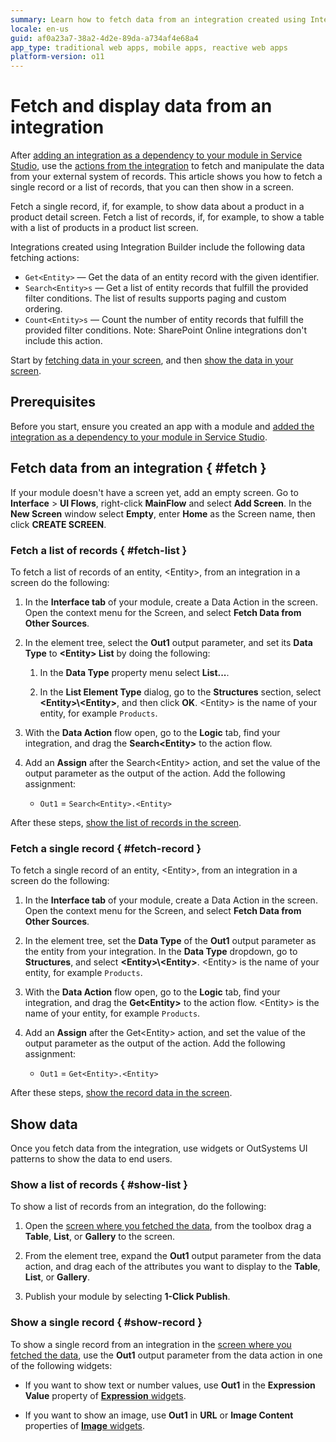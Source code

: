 ```yaml
---
summary: Learn how to fetch data from an integration created using Integration Builder.
locale: en-us
guid: af0a23a7-38a2-4d2e-89da-a734af4e68a4
app_type: traditional web apps, mobile apps, reactive web apps
platform-version: o11
---
```


# Fetch and display data from an integration

After [adding an integration as a dependency to your module in Service Studio](../../../extensibility-and-integration/integration-builder/use.md#use), use the [actions from the integration](../../../extensibility-and-integration/integration-builder/structure.md) to fetch and manipulate the data from your external system of records. This article shows you how to fetch a single record or a list of records, that you can then show in a screen.

Fetch a single record, if, for example, to show data about a product in a product detail screen.
Fetch a list of records, if, for example, to show a table with a list of products in a product list screen.

Integrations created using Integration Builder include the following data fetching actions:

* `Get<Entity>` — Get the data of an entity record with the given identifier.
* `Search<Entity>s` — Get a list of entity records that fulfill the provided filter conditions. The list of results supports paging and custom ordering.
* `Count<Entity>s` — Count the number of entity records that fulfill the provided filter conditions. Note: SharePoint Online integrations don't include this action.

Start by [fetching data in your screen](#fetch-data), and then [show the data in your screen](#show-data).

## Prerequisites

Before you start, ensure you created an app with a module and [added the integration as a dependency to your module in Service Studio](../../../extensibility-and-integration/integration-builder/use.md#use).

## Fetch data from an integration { #fetch }

<div class="info" markdown="1">

If your module doesn't have a screen yet, add an empty screen. Go to **Interface** > **UI Flows**, right-click **MainFlow** and select **Add Screen**. In the **New Screen** window select **Empty**, enter **Home** as the Screen name, then click **CREATE SCREEN**.

</div>

### Fetch a list of records { #fetch-list }

To fetch a list of records of an entity, &lt;Entity&gt;, from an integration in a screen do the following:

1. In the **Interface tab** of your module, create a Data Action in the screen. Open the context menu for the Screen, and select **Fetch Data from Other Sources**.

1. In the element tree, select the **Out1** output parameter, and set its **Data Type** to **&lt;Entity&gt; List** by doing the following:
    
    1. In the **Data Type** property menu select **List...**.

    1. In the **List Element Type** dialog, go to the **Structures** section, select **&lt;Entity&gt;\\&lt;Entity&gt;**, and then click **OK**. &lt;Entity&gt; is the name of your entity, for example `Products`.

1. With the **Data Action** flow open, go to the **Logic** tab, find your integration, and drag the **Search&lt;Entity&gt;** to the action flow.

1. Add an **Assign** after the Search&lt;Entity&gt; action, and set the value of the output parameter as the output of the action. Add the following assignment:

    * `Out1` = `Search<Entity>.<Entity>`

After these steps, [show the list of records in the screen](#show-list).

### Fetch a single record { #fetch-record }

To fetch a single record of an entity, &lt;Entity&gt;, from an integration in a screen do the following:

1. In the **Interface tab** of your module, create a Data Action in the screen. Open the context menu for the Screen, and select **Fetch Data from Other Sources**.

1. In the element tree, set the **Data Type** of the **Out1** output parameter as the entity from your integration. In the **Data Type** dropdown, go to **Structures**, and select **&lt;Entity&gt;\\&lt;Entity&gt;**. &lt;Entity&gt; is the name of your entity, for example `Products`.

1. With the **Data Action** flow open, go to the **Logic** tab, find your integration, and drag the **Get&lt;Entity&gt;** to the action flow. &lt;Entity&gt; is the name of your entity, for example `Products`.

1. Add an **Assign** after the Get&lt;Entity&gt; action, and set the value of the output parameter as the output of the action. Add the following assignment:

    * `Out1` = `Get<Entity>.<Entity>`

After these steps, [show the record data in the screen](#show-record).

## Show data

Once you fetch data from the integration, use widgets or OutSystems UI patterns to show the data to end users.

### Show a list of records { #show-list }

To show a list of records from an integration, do the following:

1. Open the [screen where you fetched the data](#fetch-list), from the toolbox drag a **Table**, **List**, or **Gallery** to the screen.

1. From the element tree, expand the **Out1** output parameter from the data action, and drag each of the attributes you want to display to the **Table**, **List**, or **Gallery**.

1. Publish your module by selecting **1-Click Publish**.

### Show a single record { #show-record }

To show a single record from an integration in the [screen where you fetched the data](#fetch-record), use the **Out1** output parameter from the data action in one of the following widgets:

* If you want to show text or number values, use **Out1** in the **Expression Value** property of [**Expression** widgets](../../../ref/lang/auto/ServiceStudio.Plugin.NRWidgets.Expression.final.md).

* If you want to show an image, use **Out1** in **URL** or **Image Content** properties of [**Image** widgets](../../../ref/lang/auto/ServiceStudio.Plugin.NRWidgets.Image.final.md).
